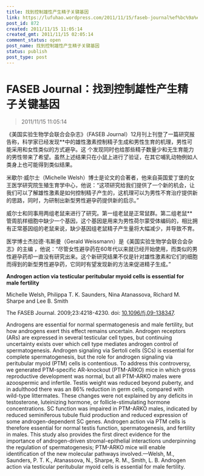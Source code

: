 ```yaml
---
title: 找到控制雄性产生精子关键基因
link: https://lufuhao.wordpress.com/2011/11/15/faseb-journal%ef%bc%9a%e6%89%be%e5%88%b0%e6%8e%a7%e5%88%b6%e9%9b%84%e6%80%a7%e4%ba%a7%e7%94%9f%e7%b2%be%e5%ad%90%e5%85%b3%e9%94%ae%e5%9f%ba%e5%9b%a0/
post_id: 872
created: 2011/11/15 11:05:14
created_gmt: 2011/11/15 02:05:14
comment_status: open
post_name: 找到控制雄性产生精子关键基因
status: publish
post_type: post
---
```


# FASEB Journal：找到控制雄性产生精子关键基因

> 2011/11/15 11:05:14

 

《美国实验生物学会联合会杂志》（FASEB Journal）12月刊上刊登了一篇研究报告称，科学家已经发现**中的雄性激素控制精子生成和男性生育的机理，男性可能采用和女性类似的方式避孕。这 个发现同时也给那些精子数量少和无生育能力的男性带来了希望。虽然上述结果只在小鼠上进行了验证，在其它哺乳动物例如人类身上也可能得到类似结果。

米歇尔·威尔士（Michelle Welsh）博士是论文的合著者，他来自英国爱丁堡的女王医学研究院生殖生育学中心，他说：“这项研究给我们提供了一个新的机会，让我们可以了解雄性激素是如何控制精子产生的，这机理可以为男性不育治疗提供新的思路，同时，为研制出新型男性避孕药提供新的启示。”

威尔士和同事用两组老鼠来进行了研究。第一组老鼠是正常鼠群。第二组老鼠**管周肌样细胞中缺少一个基因，这个基因是用来为男性荷尔蒙受体编码的，相比拥有正常基因组的老鼠来说，缺少基因组老鼠精子产生量将大幅减少，并导致不育。

医学博士杰拉德·韦斯曼（Gerald Weissmann）是《美国实验生物学会联合会杂志》的主编 ，他说：“尽管女性避孕药在60年代以来就已经开始使用，而类似的男性避孕药却一直没有研究出来。这个新研究结果不仅是针对雄性激素和它们的细胞而得到的新型男性避孕药，它同时有望发现新的方法来促进精子生成。” 

 

**Androgen action via testicular peritubular myoid cells is essential for male fertility**

Michelle Welsh, Philippa T. K. Saunders, Nina Atanassova, Richard M. Sharpe and Lee B. Smith

The FASEB Journal. 2009;23:4218-4230. doi: [10.1096/fj.09-138347](http://dx.doi.org/10.1096/fj.09-138347).

Androgens are essential for normal spermatogenesis and male fertility, but how androgens exert this effect remains uncertain. Androgen receptors (ARs) are expressed in several testicular cell types, but continuing uncertainty exists over which cell type mediates androgen control of spermatogenesis. Androgen signaling via Sertoli cells (SCs) is essential for complete spermatogenesis, but the role for androgen signaling via peritubular myoid (PTM) cells is contentious. To address this controversy, we generated PTM-specific AR-knockout (PTM-ARKO) mice in which gross reproductive development was normal, but all PTM-ARKO males were azoospermic and infertile. Testis weight was reduced beyond puberty, and in adulthood there was an 86% reduction in germ cells, compared with wild-type littermates. These changes were not explained by any deficits in testosterone, luteinizing hormone, or follicle-stimulating hormone concentrations. SC function was impaired in PTM-ARKO males, indicated by reduced seminiferous tubule fluid production and reduced expression of some androgen-dependent SC genes. Androgen action via PTM cells is therefore essential for normal testis function, spermatogenesis, and fertility in males. This study also provides the first direct evidence for the importance of androgen-driven stromal-epithelial interactions underpinning the regulation of spermatogenesis; PTM-ARKO mice will enable identification of the new molecular pathways involved.—Welsh, M., Saunders, P. T. K., Atanassova, N., Sharpe, R. M., Smith, L. B. Androgen action via testicular peritubular myoid cells is essential for male fertility.
